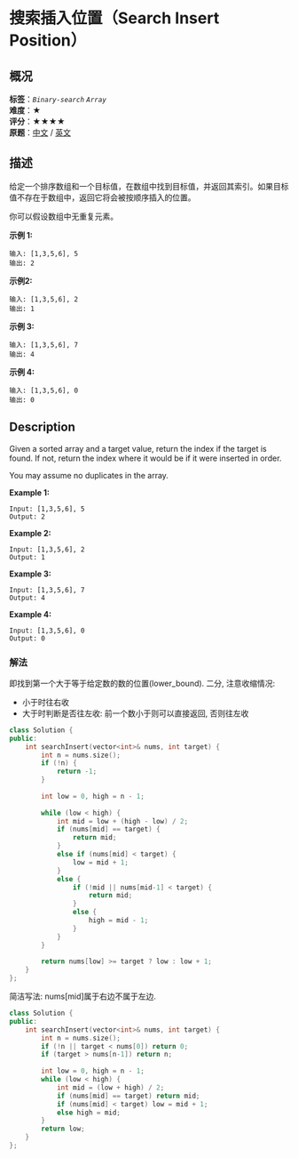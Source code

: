 # 搜索插入位置（Search Insert Position）
## 概况
**标签**：*`Binary-search`*  *`Array`*<br>
**难度**：★<br>
**评分**：★★★★<br>
**原题**：[中文](https://leetcode-cn.com/problems/search-insert-position) / [英文](https://leetcode.com/problems/search-insert-position)

## 描述
给定一个排序数组和一个目标值，在数组中找到目标值，并返回其索引。如果目标值不存在于数组中，返回它将会被按顺序插入的位置。

你可以假设数组中无重复元素。

**示例 1:**
```
输入: [1,3,5,6], 5
输出: 2
```

**示例2:**
```
输入: [1,3,5,6], 2
输出: 1
```

**示例 3:**
```
输入: [1,3,5,6], 7
输出: 4
```

**示例 4:**
```
输入: [1,3,5,6], 0
输出: 0
```

## Description
Given a sorted array and a target value, return the index if the target is found. If not, return the index where it would be if it were inserted in order.

You may assume no duplicates in the array.

**Example 1:**
```
Input: [1,3,5,6], 5
Output: 2
```

**Example 2:**
```
Input: [1,3,5,6], 2
Output: 1
```

**Example 3:**
```
Input: [1,3,5,6], 7
Output: 4
```

**Example 4:**
```
Input: [1,3,5,6], 0
Output: 0
```


### 解法
即找到第一个大于等于给定数的数的位置(lower_bound). 二分, 注意收缩情况:
- 小于时往右收
- 大于时判断是否往左收: 前一个数小于则可以直接返回, 否则往左收
```c++
class Solution {
public:
    int searchInsert(vector<int>& nums, int target) {
        int n = nums.size();
        if (!n) {
            return -1;
        }
        
        int low = 0, high = n - 1;
        
        while (low < high) {
            int mid = low + (high - low) / 2;
            if (nums[mid] == target) {
                return mid;
            }
            else if (nums[mid] < target) {
                low = mid + 1;
            }
            else {
                if (!mid || nums[mid-1] < target) {
                    return mid;
                }
                else {
                    high = mid - 1;
                }
            }
        }
        
        return nums[low] >= target ? low : low + 1;
    }
};
```

简洁写法: nums[mid]属于右边不属于左边.
```c++
class Solution {
public:
    int searchInsert(vector<int>& nums, int target) {
        int n = nums.size();
        if (!n || target < nums[0]) return 0;
        if (target > nums[n-1]) return n;
        
        int low = 0, high = n - 1;
        while (low < high) {
            int mid = (low + high) / 2;
            if (nums[mid] == target) return mid;
            if (nums[mid] < target) low = mid + 1;
            else high = mid;
        }
        return low;
    }
};
```
